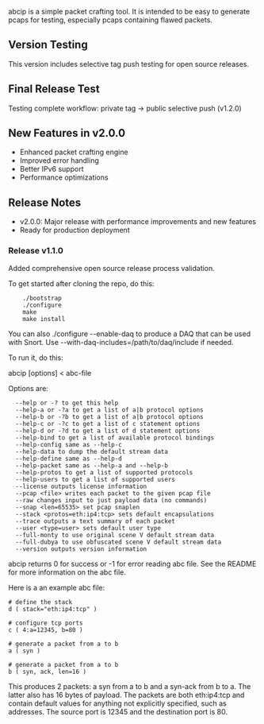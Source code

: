 abcip is a simple packet crafting tool.  It is intended to be easy to generate
pcaps for testing, especially pcaps containing flawed packets.

## Version Testing
This version includes selective tag push testing for open source releases.

## Final Release Test
Testing complete workflow: private tag -> public selective push (v1.2.0)

## New Features in v2.0.0
- Enhanced packet crafting engine
- Improved error handling
- Better IPv6 support
- Performance optimizations

## Release Notes
- v2.0.0: Major release with performance improvements and new features
- Ready for production deployment

### Release v1.1.0
Added comprehensive open source release process validation.

To get started after cloning the repo, do this:

````
    ./bootstrap
    ./configure
    make
    make install
````

You can also ./configure --enable-daq to produce a DAQ that can be used with
Snort.  Use --with-daq-includes=/path/to/daq/include if needed.

To run it, do this:

abcip [options] < abc-file

Options are:
````
  --help or -? to get this help
  --help-a or -?a to get a list of a|b protocol options
  --help-b or -?b to get a list of a|b protocol options
  --help-c or -?c to get a list of c statement options
  --help-d or -?d to get a list of d statement options
  --help-bind to get a list of available protocol bindings
  --help-config same as --help-c
  --help-data to dump the default stream data
  --help-define same as --help-d
  --help-packet same as --help-a and --help-b
  --help-protos to get a list of supported protocols
  --help-users to get a list of supported users
  --license outputs license information
  --pcap <file> writes each packet to the given pcap file
  --raw changes input to just payload data (no commands)
  --snap <len=65535> set pcap snaplen
  --stack <protos=eth:ip4:tcp> sets default encapsulations
  --trace outputs a text summary of each packet
  --user <type=user> sets default user type
  --full-monty to use original scene V default stream data
  --full-dubya to use obfuscated scene V default stream data
  --version outputs version information
````
abcip returns 0 for success or -1 for error reading abc file.
See the README for more information on the abc file.

Here is a an example abc file:

````
# define the stack
d ( stack="eth:ip4:tcp" )

# configure tcp ports
c ( 4:a=12345, b=80 )

# generate a packet from a to b
a ( syn )

# generate a packet from a to b
b ( syn, ack, len=16 )
````

This produces 2 packets: a syn from a to b and a syn-ack from b to a.  The
latter also has 16 bytes of payload.  The packets are both eth:ip4:tcp and
contain default values for anything not explicitly specified, such as
addresses.  The source port is 12345 and the destination port is 80.

